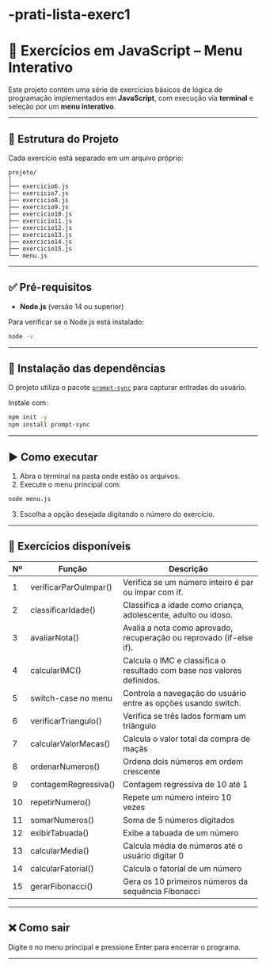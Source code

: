 # -prati-lista-exerc1


# 🧠 Exercícios em JavaScript – Menu Interativo

Este projeto contém uma série de exercícios básicos de lógica de programação implementados em **JavaScript**, com execução via **terminal** e seleção por um **menu interativo**.

---

## 📁 Estrutura do Projeto

Cada exercício está separado em um arquivo próprio:

```
projeto/
│
├── exercicio6.js
├── exercicio7.js
├── exercicio8.js
├── exercicio9.js
├── exercicio10.js
├── exercicio11.js
├── exercicio12.js
├── exercicio13.js
├── exercicio14.js
├── exercicio15.js
└── menu.js
```

---

## ✅ Pré-requisitos

- **Node.js** (versão 14 ou superior)

Para verificar se o Node.js está instalado:

```bash
node -v
```

---

## 🧩 Instalação das dependências

O projeto utiliza o pacote [`prompt-sync`](https://www.npmjs.com/package/prompt-sync) para capturar entradas do usuário.

Instale com:

```bash
npm init -y
npm install prompt-sync
```

---

## ▶️ Como executar

1. Abra o terminal na pasta onde estão os arquivos.
2. Execute o menu principal com:

```bash
node menu.js
```

3. Escolha a opção desejada digitando o número do exercício.

---

## 📌 Exercícios disponíveis

| Nº  | Função                    | Descrição                                                    |
|-----|---------------------------|--------------------------------------------------------------|
| 1   | verificarParOuImpar()     | Verifica se um número inteiro é par ou ímpar com if.         |
| 2   | classificarIdade()        | Classifica a idade como criança, adolescente, adulto ou idoso.|
| 3   | avaliarNota()             | Avalia a nota como aprovado, recuperação ou reprovado (if-else if).|
| 4   | calcularIMC()             | Calcula o IMC e classifica o resultado com base nos valores definidos.|
| 5   | switch-case no menu       | Controla a navegação do usuário entre as opções usando switch.|
| 6   | verificarTriangulo()      | Verifica se três lados formam um triângulo                   |
| 7   | calcularValorMacas()      | Calcula o valor total da compra de maçãs                     |
| 8   | ordenarNumeros()          | Ordena dois números em ordem crescente                       |
| 9   | contagemRegressiva()      | Contagem regressiva de 10 até 1                              |
| 10  | repetirNumero()           | Repete um número inteiro 10 vezes                            |
| 11  | somarNumeros()            | Soma de 5 números digitados                                  |
| 12  | exibirTabuada()           | Exibe a tabuada de um número                                 |
| 13  | calcularMedia()           | Calcula média de números até o usuário digitar 0             |
| 14  | calcularFatorial()        | Calcula o fatorial de um número                              |
| 15  | gerarFibonacci()          | Gera os 10 primeiros números da sequência Fibonacci          |

---

## ❌ Como sair

Digite `0` no menu principal e pressione Enter para encerrar o programa.

---


